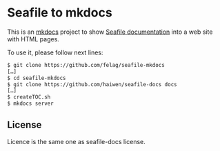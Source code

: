 # Seafile to mkdocs

This is an [mkdocs](https://github.com/mkdocs/mkdocs) project to show [Seafile documentation](https://github.com/haiwen/seafile-docs) into a web site with HTML pages.

To use it, please follow next lines:
```bash
$ git clone https://github.com/felag/seafile-mkdocs
[…]
$ cd seafile-mkdocs
$ git clone https://github.com/haiwen/seafile-docs docs
[…]
$ createTOC.sh
$ mkdocs server
```

## License

Licence is the same one as seafile-docs license.
